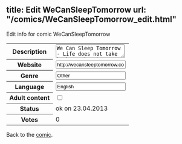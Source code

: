 title: Edit WeCanSleepTomorrow
url: "/comics/WeCanSleepTomorrow_edit.html"
---
Edit info for comic WeCanSleepTomorrow

<form name="comic" action="http://gaepostmail.appengine.com/comic" name="post">
<table class="comicinfo">
<tr>
<th>Description</th><td><textarea name="description">We Can Sleep Tomorrow - Life does not take bathroom breaks. A webcomic that updates Mondays and Fridays</textarea></td>
</tr>
<tr>
<th>Website</th><td><input type="text" name="url" value="http://wecansleeptomorrow.com/"/></td>
</tr>
<tr>
<th>Genre</th><td><input type="text" name="genre" value="Other"/></td>
</tr>
<tr>
<th>Language</th><td><input type="text" name="language" value="English"/></td>
</tr>
<tr>
<th>Adult content</th><td><input type="checkbox" name="adult" value="adult" /></td>
</tr>
<tr>
<th>Status</th><td>ok on 23.04.2013</td>
</tr>
<tr>
<th>Votes</th><td>0</div></td>
</tr>
</table>
</form>

Back to the [comic](/comics/WeCanSleepTomorrow.html).
